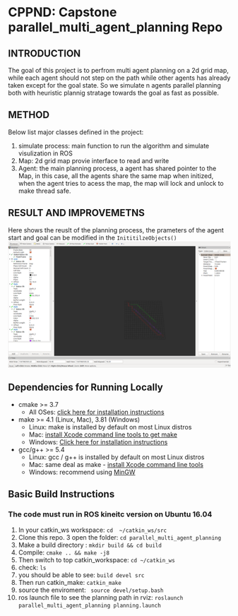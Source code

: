 # CPPND: Capstone parallel_multi_agent_planning Repo
## INTRODUCTION
The goal of this project is to perfrom multi agent planning on a 2d grid map, while each agent should not step on the path while other agents has already taken except for the goal state. So we simulate n agents parallel planning both with heuristic plannig stratage towards the goal as fast as possible.
## METHOD
Below list major classes defined in the project:
1. simulate process: main function to run the algorithm and simulate visulization in ROS
2. Map: 2d grid map provie interface to read and write
3. Agent: the main planning process, a agent has shared pointer to the Map, in this case, all the agents share the same map when initized, when the agent tries to acess the map, the map will lock and unlock to make thread safe.
## RESULT AND IMPROVEMETNS
Here shows the reuslt of the planning process, 
the prameters of the agent start and goal can be modified in the `InititilzeObjects()`
![final](images/result1.png "fig:")

## Dependencies for Running Locally
* cmake >= 3.7
  * All OSes: [click here for installation instructions](https://cmake.org/install/)
* make >= 4.1 (Linux, Mac), 3.81 (Windows)
  * Linux: make is installed by default on most Linux distros
  * Mac: [install Xcode command line tools to get make](https://developer.apple.com/xcode/features/)
  * Windows: [Click here for installation instructions](http://gnuwin32.sourceforge.net/packages/make.htm)
* gcc/g++ >= 5.4
  * Linux: gcc / g++ is installed by default on most Linux distros
  * Mac: same deal as make - [install Xcode command line tools](https://developer.apple.com/xcode/features/)
  * Windows: recommend using [MinGW](http://www.mingw.org/)

## Basic Build Instructions
### The code must run in ROS kineitc version on Ubuntu 16.04
1. In your catkin_ws workspace: `cd  ~/catkin_ws/src`
2. Clone this repo.
3  open the folder: `cd parallel_multi_agent_planning`
4. Make a build directory : `mkdir build && cd build`
4. Compile: `cmake .. && make -j8`
5. Then switch to top catkin_workspace: `cd ~/catkin_ws`
6. check: `ls`
7. you should be able to see: `build devel src`
8. Then run catkin_make: `catkin_make`
9. source the enviroment: ` source devel/setup.bash`
10. ros launch file to see the planning path in rviz: `roslaunch parallel_multi_agent_planning planning.launch`
